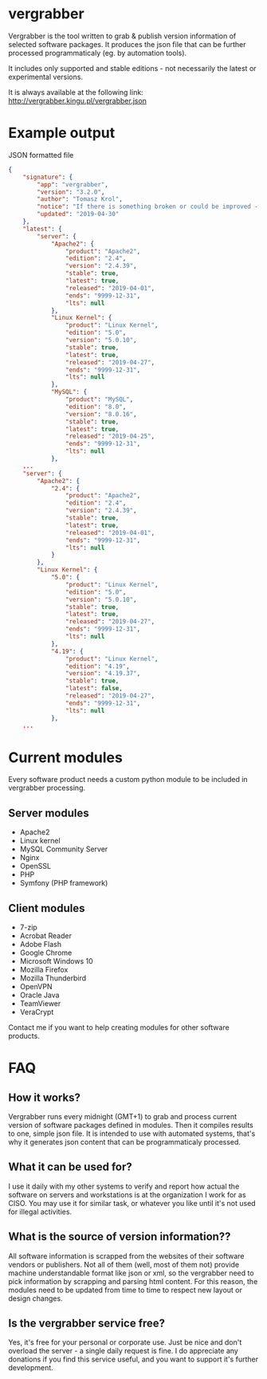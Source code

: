 # vergrabber
Vergrabber is the tool written to grab & publish version information of selected software packages.
It produces the json file that can be further processed programmaticaly (eg. by automation tools).

It includes only supported and stable editions - not necessarily the latest or experimental versions.

It is always available at the following link: http://vergrabber.kingu.pl/vergrabber.json

# Example output
JSON formatted file

```json
{
    "signature": {
        "app": "vergrabber",
        "version": "3.2.0",
        "author": "Tomasz Krol",
        "notice": "If there is something broken or could be improved - please email me at vergrabber@kingu.pl",
        "updated": "2019-04-30"
    },
    "latest": {
        "server": {
            "Apache2": {
                "product": "Apache2",
                "edition": "2.4",
                "version": "2.4.39",
                "stable": true,
                "latest": true,
                "released": "2019-04-01",
                "ends": "9999-12-31",
                "lts": null
            },
            "Linux Kernel": {
                "product": "Linux Kernel",
                "edition": "5.0",
                "version": "5.0.10",
                "stable": true,
                "latest": true,
                "released": "2019-04-27",
                "ends": "9999-12-31",
                "lts": null
            },
            "MySQL": {
                "product": "MySQL",
                "edition": "8.0",
                "version": "8.0.16",
                "stable": true,
                "latest": true,
                "released": "2019-04-25",
                "ends": "9999-12-31",
                "lts": null
            },  
	...
    "server": {
        "Apache2": {
            "2.4": {
                "product": "Apache2",
                "edition": "2.4",
                "version": "2.4.39",
                "stable": true,
                "latest": true,
                "released": "2019-04-01",
                "ends": "9999-12-31",
                "lts": null
            }
        },
        "Linux Kernel": {
            "5.0": {
                "product": "Linux Kernel",
                "edition": "5.0",
                "version": "5.0.10",
                "stable": true,
                "latest": true,
                "released": "2019-04-27",
                "ends": "9999-12-31",
                "lts": null
            },
            "4.19": {
                "product": "Linux Kernel",
                "edition": "4.19",
                "version": "4.19.37",
                "stable": true,
                "latest": false,
                "released": "2019-04-27",
                "ends": "9999-12-31",
                "lts": null
            }, 
	...
```

# Current modules

Every software product needs a custom python module to be included in vergrabber processing.

## Server modules

- Apache2
- Linux kernel
- MySQL Community Server
- Nginx
- OpenSSL
- PHP
- Symfony (PHP framework)

## Client modules

- 7-zip
- Acrobat Reader
- Adobe Flash
- Google Chrome
- Microsoft Windows 10
- Mozilla Firefox
- Mozilla Thunderbird
- OpenVPN
- Oracle Java
- TeamViewer
- VeraCrypt

Contact me if you want to help creating modules for other software products. 

# FAQ
## How it works?
Vergrabber runs every midnight (GMT+1) to grab and process current version of software packages defined in modules. Then it compiles results to one, simple json file. It is intended to use with automated systems, that's why it generates json content that can be programmaticaly processed.

## What it can be used for?
I use it daily with my other systems to verify and report how actual the software on servers and workstations is at the organization I work for as CISO. You may use it for similar task, or whatever you like until it's not used for illegal activities.

## What is the source of version information??
All software information is scrapped from the websites of their software vendors or publishers. Not all of them (well, most of them not) provide machine understandable format like json or xml, so the vergrabber need to pick information by scrapping and parsing html content. For this reason, the modules need to be updated from time to time to respect new layout or design changes.

## Is the vergrabber service free?
Yes, it's free for your personal or corporate use. Just be nice and don't overload the server - a single daily request is fine. I do appreciate any donations if you find this service useful, and you want to support it's further development.
